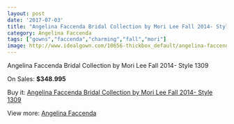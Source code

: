 ```yaml
---
layout: post
date: '2017-07-03'
title: "Angelina Faccenda Bridal Collection by Mori Lee Fall 2014- Style 1309"
category: Angelina Faccenda
tags: ["gowns","faccenda","charming","fall","mori"]
image: http://www.idealgown.com/10656-thickbox_default/angelina-faccenda-bridal-collection-by-mori-lee-fall-2014-style-1309.jpg
---
```

Angelina Faccenda Bridal Collection by Mori Lee Fall 2014- Style 1309

On Sales: **$348.995**
<a href="https://www.idealgown.com/en/angelina-faccenda/4380-angelina-faccenda-bridal-collection-by-mori-lee-fall-2014-style-1309.html"><amp-img layout="responsive" width="600" height="600" src="//www.idealgown.com/10656-thickbox_default/angelina-faccenda-bridal-collection-by-mori-lee-fall-2014-style-1309.jpg" alt="Angelina Faccenda Bridal Collection by Mori Lee Fall 2014- Style 1309 0" /></a>
<a href="https://www.idealgown.com/en/angelina-faccenda/4380-angelina-faccenda-bridal-collection-by-mori-lee-fall-2014-style-1309.html"><amp-img layout="responsive" width="600" height="600" src="//www.idealgown.com/10658-thickbox_default/angelina-faccenda-bridal-collection-by-mori-lee-fall-2014-style-1309.jpg" alt="Angelina Faccenda Bridal Collection by Mori Lee Fall 2014- Style 1309 1" /></a>
<a href="https://www.idealgown.com/en/angelina-faccenda/4380-angelina-faccenda-bridal-collection-by-mori-lee-fall-2014-style-1309.html"><amp-img layout="responsive" width="600" height="600" src="//www.idealgown.com/10657-thickbox_default/angelina-faccenda-bridal-collection-by-mori-lee-fall-2014-style-1309.jpg" alt="Angelina Faccenda Bridal Collection by Mori Lee Fall 2014- Style 1309 2" /></a>

Buy it: [Angelina Faccenda Bridal Collection by Mori Lee Fall 2014- Style 1309](https://www.idealgown.com/en/angelina-faccenda/4380-angelina-faccenda-bridal-collection-by-mori-lee-fall-2014-style-1309.html "Angelina Faccenda Bridal Collection by Mori Lee Fall 2014- Style 1309")

View more: [Angelina Faccenda](https://www.idealgown.com/en/51-angelina-faccenda "Angelina Faccenda")